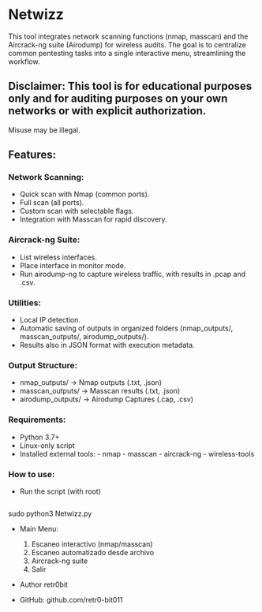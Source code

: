 # Netwizz
This tool integrates network scanning functions (nmap, masscan) and the Aircrack-ng suite (Airodump) for wireless audits.
The goal is to centralize common pentesting tasks into a single interactive menu, streamlining the workflow.

## Disclaimer: This tool is for educational purposes only and for auditing purposes on your own networks or with explicit authorization.
Misuse may be illegal.

## Features:

### Network Scanning: 
- Quick scan with Nmap (common ports).
- Full scan (all ports).
- Custom scan with selectable flags.
- Integration with Masscan for rapid discovery.
  
### Aircrack-ng Suite:
- List wireless interfaces.
- Place interface in monitor mode.
- Run airodump-ng to capture wireless traffic, with results in .pcap and .csv.

### Utilities:
- Local IP detection.
- Automatic saving of outputs in organized folders (nmap_outputs/, masscan_outputs/, airodump_outputs/).
- Results also in JSON format with execution metadata.

### Output Structure:
- nmap_outputs/ → Nmap outputs (.txt, .json)
- masscan_outputs/ → Masscan results (.txt, .json)
- airodump_outputs/ → Airodump Captures (.cap, .csv)

### Requirements:
- Python 3.7+
- Linux-only script
- Installed external tools:
      - nmap
      - masscan
      - aircrack-ng
      - wireless-tools
### How to use:
- Run the script (with root)
  ```bash
sudo python3 Netwizz.py

- Main Menu:
  1) Escaneo interactivo (nmap/masscan)
  2) Escaneo automatizado desde archivo
  3) Aircrack-ng suite
  4) Salir

- Author
retr0bit
- GitHub: github.com/retr0-bit011


